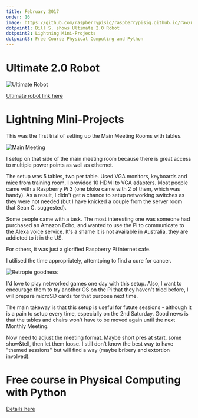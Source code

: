 ```yaml
---
title: February 2017
order: 16
image: https://github.com/raspberrypisig/raspberrypisig.github.io/raw/master/assets/images/lightning-miniprojects.jpg
dotpoint1: Bill S. shows Ultimate 2.0 Robot
dotpoint2: Lightning Mini-Projects
dotpoint3: Free Course Physical Computing and Python
---
```

# Ultimate 2.0 Robot

![Ultimate Robot](https://github.com/raspberrypisig/raspberrypisig.github.io/raw/master/assets/images/bill-with-ultimate-II.jpg)

[Ultimate robot link here](http://www.makeblock.com/product/ultimate-robot-kit)

# Lightning Mini-Projects

This was the first trial of setting up the Main Meeting Rooms with tables.

![Main Meeting](https://raw.githubusercontent.com/raspberrypisig/raspberrypisig.github.io/master/assets/images/lightning-miniprojects.jpg)

I setup on that side of the main meeting room because there is great access to multiple power points as well as ethernet. 

The setup was 5 tables, two per table. Used VGA monitors, keyboards and mice from training room, I provided 10 HDMI to VGA adapters. Most people came with a Raspberry Pi 3 (one bloke came with 2 of them, which was handy). As a result, I didn't get a chance to setup networking switches as they were not needed (but I have knicked a couple from the server room that Sean C. suggested).

Some people came with a task. The most interesting one was someone had purchased an Amazon Echo, and wanted to use the Pi to communicate to the Alexa voice service. It's a shame it is not available in Australia, they are addicted to it in the US.

For others, it was just a glorified Raspberry Pi internet cafe. 

I utilised the time appropriately, attemtping to find a cure for cancer.

![Retropie goodness](https://github.com/raspberrypisig/raspberrypisig.github.io/raw/master/assets/images/tapper.jpg)

I'd love to play networked games one day with this setup. Also, I want to encourage them to try another OS on the Pi that they haven't tried before, I will prepare microSD cards for that purpose next time.

The main takeway is that this setup is useful for futute sessions - although it is a pain to setup every time, especially on the 2nd Saturday. Good news is that the tables and chairs won't have to be moved again until the next Monthly Meeting.

Now need to adjust the meeting format. Maybe short pres at start, some show&tell, then let them loose. I still don't know the best way to have "themed sessions" but will find a way (maybe bribery and extortion involved).

# Free course in Physical Computing with Python 

[Details here](https://raspberrypisig.github.io/blog/courses/2017/01/19/free-physical-computing-course/)


